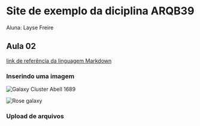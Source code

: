 # Site de exemplo da diciplina ARQB39

Aluna: Layse Freire

## Aula 02
[link de referência da linguagem Markdown](https://markdown.net.br)

### Inserindo uma imagem

![Galaxy Cluster Abell 1689](https://imagine.gsfc.nasa.gov/hst_bday/images/june-12-2019-galaxy-cluster-abell-1689.jpg)

![Rose galaxy](./Figs/Rose.jpg)

### Upload de arquivos